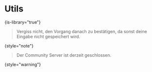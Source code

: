 # Utils
{is-library="true"}

<snippet id="remember-confirmation">

> Vergiss nicht, den Vorgang danach zu bestätigen, da sonst deine Eingabe nicht gespeichert wird.
>
{style="note"}

</snippet>

<snippet id="survival-closed">

> Der Community Server ist derzeit geschlossen.
> 
{style="warning"}

</snippet>